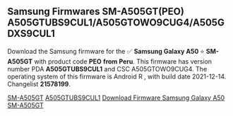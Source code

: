 <h2>Samsung Firmwares SM-A505GT(PEO) A505GTUBS9CUL1/A505GTOWO9CUG4/A505GDXS9CUL1</h2>
Download the Samsung firmware for the ✅ <strong>Samsung Galaxy A50 </strong> ⭐ <strong>SM-A505GT</strong> with product code <strong>PEO</strong> <strong> from Peru</strong>. This firmware has version number PDA <strong>A505GTUBS9CUL1</strong> and CSC A505GTOWO9CUG4. The operating system of this firmware is Android R , with build date 2021-12-14. Changelist <strong>21578199</strong>.


[SM-A505GT](https://samfirm.shop/samsung/model/SM-A505GT)
[A505GTUBS9CUL1](https://samfirm.shop/samsung/pda/A505GTUBS9CUL1)
[Download Firmware Samsung Galaxy A50 SM-A505GT](https://samfirm.shop/samsung/firmware/482004)
